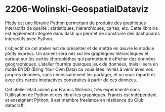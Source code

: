 # 2206-Wolinski-GeospatialDataviz

Plotly est une librairie Python permettant de produire des graphiques interactifs de qualité : statistiques, hiérarchiques, cartes, etc. Cette librairie est également intégrée dans dash qui permet de construire des dashboards interactifs avec Python.

L’objectif de cet atelier est de présenter et de mettre en œuvre le module plotly express. Un accent sera mis sur les graphiques hiérarchiques et surtout sur les cartes choroplèthes qui permettent d’afficher des données géographiques. L’atelier fournira quelques jeux de données, mais il sera en mode BYOD (Bring Your Own Data) où vous êtes invités à venir avec vos propres données, sans nécessairement les partager, et où vous repartirez avec des cartes interactives construites à partir de ces données.

Cet atelier était animé par Francis Wolinski, très expérimenté dans l’utilisation de Python et des librairies graphiques. Francis est indépendant et enseignant Python, il est membre freelance en résidence du Club datacraft.

